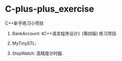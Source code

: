 # C-plus-plus_exercise
C++新手练习小项目

1. BankAccount: 《C++语言程序设计》(第四版) 练习项目.

2. MyTinySTL: 

3. StopWatch: 高精度计时器.